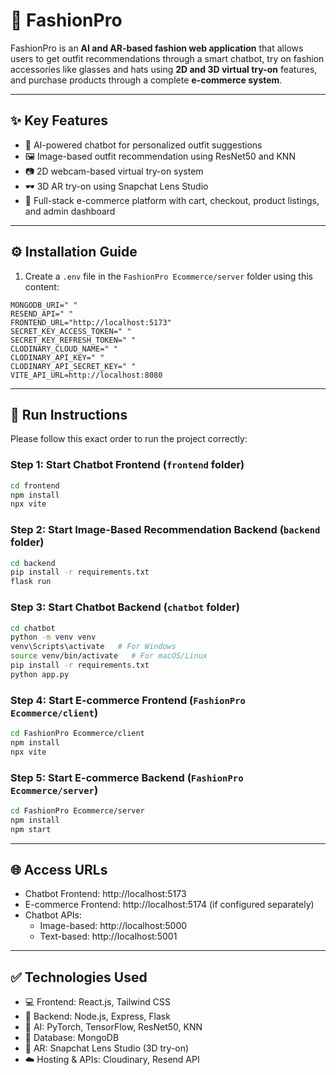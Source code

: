 # 🧥 FashionPro

FashionPro is an **AI and AR-based fashion web application** that allows users to get outfit recommendations through a smart chatbot, try on fashion accessories like glasses and hats using **2D and 3D virtual try-on** features, and purchase products through a complete **e-commerce system**.

---

## ✨ Key Features

- 🤖 AI-powered chatbot for personalized outfit suggestions  
- 🖼️ Image-based outfit recommendation using ResNet50 and KNN  
- 📷 2D webcam-based virtual try-on system  
- 🕶️ 3D AR try-on using Snapchat Lens Studio  
- 🛒 Full-stack e-commerce platform with cart, checkout, product listings, and admin dashboard  

---

## ⚙️ Installation Guide

1. Create a `.env` file in the `FashionPro Ecommerce/server` folder using this content:

```env
MONGODB_URI=" "
RESEND_API=" "
FRONTEND_URL="http://localhost:5173"
SECRET_KEY_ACCESS_TOKEN=" "
SECRET_KEY_REFRESH_TOKEN=" "
CLODINARY_CLOUD_NAME=" "
CLODINARY_API_KEY=" "
CLODINARY_API_SECRET_KEY=" "
VITE_API_URL=http://localhost:8080
```

---

## 🚀 Run Instructions

Please follow this exact order to run the project correctly:

### Step 1: Start Chatbot Frontend (`frontend` folder)

```bash
cd frontend
npm install
npx vite
```

### Step 2: Start Image-Based Recommendation Backend (`backend` folder)

```bash
cd backend
pip install -r requirements.txt
flask run
```

### Step 3: Start Chatbot Backend (`chatbot` folder)

```bash
cd chatbot
python -m venv venv
venv\Scripts\activate   # For Windows
source venv/bin/activate   # For macOS/Linux
pip install -r requirements.txt
python app.py
```

### Step 4: Start E-commerce Frontend (`FashionPro Ecommerce/client`)

```bash
cd FashionPro Ecommerce/client
npm install
npx vite
```

### Step 5: Start E-commerce Backend (`FashionPro Ecommerce/server`)

```bash
cd FashionPro Ecommerce/server
npm install
npm start
```

---

## 🌐 Access URLs

- Chatbot Frontend: http://localhost:5173  
- E-commerce Frontend: http://localhost:5174 (if configured separately)  
- Chatbot APIs:  
  - Image-based: http://localhost:5000  
  - Text-based: http://localhost:5001  

---

## ✅ Technologies Used

- 💻 Frontend: React.js, Tailwind CSS  
- 🧠 Backend: Node.js, Express, Flask  
- 🧬 AI: PyTorch, TensorFlow, ResNet50, KNN  
- 💾 Database: MongoDB  
- 🎯 AR: Snapchat Lens Studio (3D try-on)  
- ☁️ Hosting & APIs: Cloudinary, Resend API